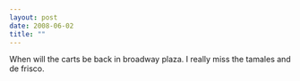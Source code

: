```yaml
---
layout: post
date: 2008-06-02
title: ""
---
```

When will the carts be back in broadway plaza. I really miss the tamales and de frisco.